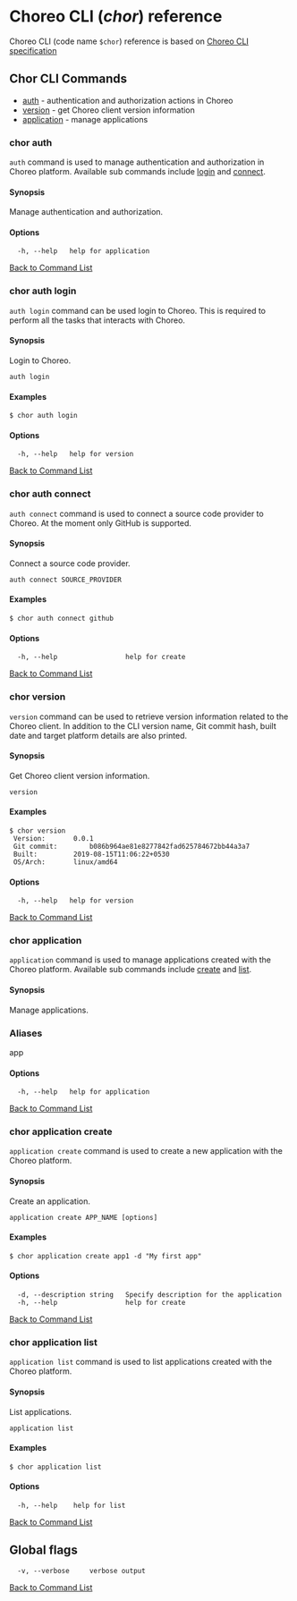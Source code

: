 # Choreo CLI (*chor*) reference

Choreo CLI (code name `$chor`) reference is based on [Choreo CLI specification](spec.md)

## Chor CLI Commands
- [auth](#chor-auth) - authentication and authorization actions in Choreo
- [version](#chor-version) - get Choreo client version information
- [application](#chor-application) - manage applications

### chor auth

`auth` command is used to manage authentication and authorization in Choreo platform. 
Available sub commands include [login](#chor-auth-login) and [connect](#chor-auth-connect).

#### Synopsis

Manage authentication and authorization.

#### Options

```
  -h, --help   help for application
```

[Back to Command List](#chor-cli-commands)

### chor auth login

`auth login` command can be used login to Choreo. This is required to
perform all the tasks that interacts with Choreo.

#### Synopsis

Login to Choreo.

```
auth login
```

#### Examples

```
$ chor auth login
```

#### Options

```
  -h, --help   help for version
```

[Back to Command List](#chor-cli-commands)

### chor auth connect

`auth connect` command is used to connect a source code provider to Choreo. 
At the moment only GitHub is supported.

#### Synopsis

Connect a source code provider.

```
auth connect SOURCE_PROVIDER
```

#### Examples

```
$ chor auth connect github
```

#### Options

```
  -h, --help                 help for create
```

[Back to Command List](#chor-cli-commands)

### chor version

`version` command can be used to retrieve version information 
related to the Choreo client. In addition to the CLI version name, 
Git commit hash, built date and target platform details are also printed.

#### Synopsis

Get Choreo client version information.

```
version
```

#### Examples

```
$ chor version
 Version:		0.0.1
 Git commit:		b086b964ae81e8277842fad625784672bb44a3a7
 Built:			2019-08-15T11:06:22+0530
 OS/Arch:		linux/amd64
```

#### Options

```
  -h, --help   help for version
```

[Back to Command List](#chor-cli-commands)

### chor application

`application` command is used to manage applications created with the Choreo platform. 
Available sub commands include [create](#chor-application-create) and [list](#chor-application-list).

#### Synopsis

Manage applications.

### Aliases

app

#### Options

```
  -h, --help   help for application
```

[Back to Command List](#chor-cli-commands)

### chor application create

`application create` command is used to create a new application with the Choreo platform.

#### Synopsis

Create an application.

```
application create APP_NAME [options]
```

#### Examples

```
$ chor application create app1 -d "My first app"
```

#### Options

```
  -d, --description string   Specify description for the application
  -h, --help                 help for create
```

[Back to Command List](#chor-cli-commands)

### chor application list

`application list` command is used to list applications created with the Choreo platform.

#### Synopsis

List applications.

```
application list
```

#### Examples

```
$ chor application list
```

#### Options

```
  -h, --help    help for list
```

[Back to Command List](#chor-cli-commands)

## Global flags 
```
  -v, --verbose     verbose output
```

[Back to Command List](#chor-cli-commands)
